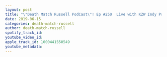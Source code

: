 ```yaml
---
layout: post
title: "\"Death Match Russell PodCast\"! Ep #250  Live with KZW Indy Pro Wrestler \" Big Cousin Frank\"! The New KZW Heavy Weight Champion! Tune in!"
date: 2019-06-15
categories: death-match-russell
author: death-match-russell
spotify_track_id: 
youtube_video_id: 
apple_track_id: 1000441550549
youtube_metadata: 
---
```

